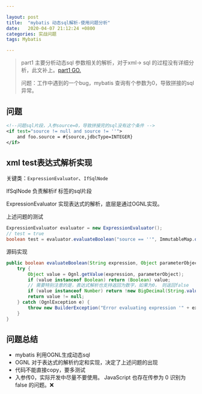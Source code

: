 ```yaml
---

layout: post
title:  "mybatis 动态sql解析-使用问题分析"
date:   2020-04-07 21:12:24 +0800
categories: 实战问题
tags: Mybatis

---
```


> part1 主要分析动态sql 参数相关的解析，对于xml-> sql 的过程没有详细分析，此文补上。[part1 GO.](https://blog.csdn.net/tt50335971/article/details/72484023)
> 
> 问题：工作中遇到的一个bug，mybatis 查询有个参数为0，导致拼接的sql异常。

## 问题

```xml
<!--问题sql片段，入参source=0，导致拼接完的sql没有这个条件 -->
<if test="source != null and source != ''">
    and foo.source = #{source,jdbcType=INTEGER}
</if>
```

## xml test表达式解析实现

关键类：`ExpressionEvaluator`、`IfSqlNode`

IfSqlNode 负责解析if 标签的sql片段

ExpressionEvaluator 实现表达式的解析，底层是通过OGNL实现。

上述问题的测试

```java
ExpressionEvaluator evaluator = new ExpressionEvaluator();
// test = true
boolean test = evaluator.evaluateBoolean("source == ''", ImmutableMap.of("source", 0));
```

源码实现

```java
public boolean evaluateBoolean(String expression, Object parameterObject) {
    try {
        Object value = Ognl.getValue(expression, parameterObject);
        if (value instanceof Boolean) return (Boolean) value;
        // 需要特别注意的是，表达式解析也支持返回为数字，如果为0， 则返回false
        if (value instanceof Number) return !new BigDecimal(String.valueOf(value)).equals(BigDecimal.ZERO);
        return value != null;
    } catch (OgnlException e) {
        throw new BuilderException("Error evaluating expression '" + expression + "'. Cause: " + e, e);
    }
}
```

## 问题总结

* mybatis 利用OGNL生成动态sql
* OGNL 对于表达式的解析约定和实现，决定了上述问题的出现
* 代码不能直接copy，要多测试
* 入参传0，实际开发中尽量不要使用。 JavaScript 也存在传参为 0 识别为false 的问题。❌